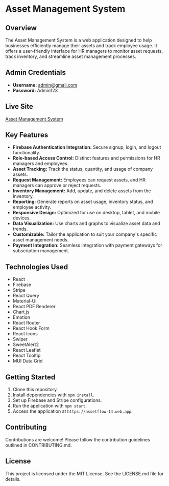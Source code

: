 # Asset Management System

## Overview
The Asset Management System is a web application designed to help businesses efficiently manage their assets and track employee usage. It offers a user-friendly interface for HR managers to monitor asset requests, track inventory, and streamline asset management processes.

## Admin Credentials
- **Username:** admin@gmail.com
- **Password:** Admin123

## Live Site
[Asset Management System](https://assetflow-14.web.app)

## Key Features
- **Firebase Authentication Integration:** Secure signup, login, and logout functionality.
- **Role-based Access Control:** Distinct features and permissions for HR managers and employees.
- **Asset Tracking:** Track the status, quantity, and usage of company assets.
- **Request Management:** Employees can request assets, and HR managers can approve or reject requests.
- **Inventory Management:** Add, update, and delete assets from the inventory.
- **Reporting:** Generate reports on asset usage, inventory status, and employee activity.
- **Responsive Design:** Optimized for use on desktop, tablet, and mobile devices.
- **Data Visualization:** Use charts and graphs to visualize asset data and trends.
- **Customizable:** Tailor the application to suit your company's specific asset management needs.
- **Payment Integration:** Seamless integration with payment gateways for subscription management.

## Technologies Used
- React
- Firebase
- Stripe
- React Query
- Material-UI
- React PDF Renderer
- Chart.js
- Emotion
- React Router
- React Hook Form
- React Icons
- Swiper
- SweetAlert2
- React Leaflet
- React Tooltip
- MUI Data Grid

## Getting Started
1. Clone this repository.
2. Install dependencies with `npm install`.
3. Set up Firebase and Stripe configurations.
4. Run the application with `npm start`.
5. Access the application at `https://assetflow-14.web.app`.

## Contributing
Contributions are welcome! Please follow the contribution guidelines outlined in CONTRIBUTING.md.

## License
This project is licensed under the MIT License. See the LICENSE.md file for details.
